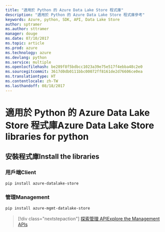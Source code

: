 ```yaml
---
title: "適用於 Python 的 Azure Data Lake Store 程式庫"
description: "適用於 Python 的 Azure Data Lake Store 程式庫參考"
keywords: Azure, python, SDK, API, Data Lake Store
author: sptramer
ms.author: sttramer
manager: douge
ms.date: 07/10/2017
ms.topic: article
ms.prod: azure
ms.technology: azure
ms.devlang: python
ms.service: multiple
ms.openlocfilehash: be289f8f5bdbcc1023a39e75e517f4ebba48c2e0
ms.sourcegitcommit: 3617d0db0111bbc00072ff8161de2d76606ce0ea
ms.translationtype: HT
ms.contentlocale: zh-TW
ms.lasthandoff: 08/18/2017
---
```

# <a name="azure-data-lake-store-libraries-for-python"></a><span data-ttu-id="d2b04-104">適用於 Python 的 Azure Data Lake Store 程式庫</span><span class="sxs-lookup"><span data-stu-id="d2b04-104">Azure Data Lake Store libraries for python</span></span>

## <a name="install-the-libraries"></a><span data-ttu-id="d2b04-105">安裝程式庫</span><span class="sxs-lookup"><span data-stu-id="d2b04-105">Install the libraries</span></span>
### <a name="client"></a><span data-ttu-id="d2b04-106">用戶端</span><span class="sxs-lookup"><span data-stu-id="d2b04-106">Client</span></span>

```bash
pip install azure-datalake-store
```

### <a name="management"></a><span data-ttu-id="d2b04-107">管理</span><span class="sxs-lookup"><span data-stu-id="d2b04-107">Management</span></span>

```bash
pip install azure-mgmt-datalake-store
```
> [!div class="nextstepaction"]
> [<span data-ttu-id="d2b04-108">探索管理 API</span><span class="sxs-lookup"><span data-stu-id="d2b04-108">Explore the Management APIs</span></span>](/python/api/overview/azure/datalakestore/managementlibrary)